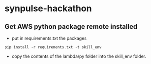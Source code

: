 # synpulse-hackathon


## Get AWS python package remote installed

- put in requirements.txt the packages

`pip install -r requirements.txt -t skill_env`

- copy the contents of the lambda/py folder into the skill_env folder.

